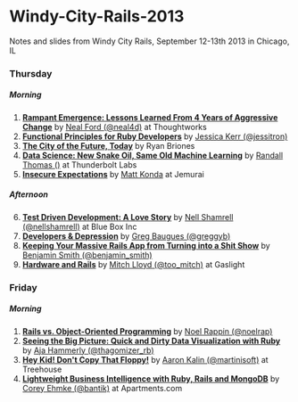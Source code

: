 Windy-City-Rails-2013
=====================

Notes and slides from Windy City Rails, September 12-13th 2013 in Chicago, IL


### Thursday
##### Morning
1. [**Rampant Emergence: Lessons Learned From 4 Years of Aggressive Change**](Thursday/1_rampant_emergence.md) by [Neal Ford (@neal4d)](http://www.twitter.com/neal4d) at Thoughtworks
2. [**Functional Principles for Ruby Developers**](Thursday/2_rampant_emergence.md) by [Jessica Kerr (@jessitron)](http://www.twitter.com/jessitron)
3. [**The City of the Future, Today**](Thursday/3_the_city_of_the_future_today.md) by Ryan Briones
4. [**Data Science: New Snake Oil, Same Old Machine Learning**](Thursday/4_data_science_new_snake_oil_same_old_machine_learning.md) by [Randall Thomas ()](https://twitter.com/daksis) at Thunderbolt Labs
5. [**Insecure Expectations**](Thursday/5_insecure_expectations) by [Matt Konda](http://www.twitter.com/mkonda) at Jemurai

##### Afternoon
6. [**Test Driven Development: A Love Story**](Thursday/6_test_driven_development_a_love_story.md) by [Nell Shamrell (@nellshamrell)](https://twitter.com/nellshamrell) at Blue Box Inc
7. [**Developers & Depression**](Thursday/7_developers_and_depression) by [Greg Baugues (@greggyb)](http://www.twitter.com/greggyb)
8. [**Keeping Your Massive Rails App from Turning into a Shit Show**](8_keeping_your_massive_rails_app_from_turning_into_a_shit_show.md) by [Benjamin Smith (@benjamin_smith)](http://www.twitter.com/benjamin_smith)
9. [**Hardware and Rails**](Thursday/9_hardware_and_rails.md) by [Mitch Lloyd (@too_mitch)](http://www.twitter.com/too_mitch) at Gaslight


### Friday
##### Morning
1. [**Rails vs. Object-Oriented Programming**](Friday/1_rails_vs_object-oriented_programming.md) by [Noel Rappin (@noelrap)](http://www.twitter.com/noelrap)
2. [**Seeing the Big Picture: Quick and Dirty Data Visualization with Ruby**](Friday/2_seeing_the_big_picture_quick_and_dirty_data_visualization_with_ruby.md) by [Aja Hammerly (@thagomizer_rb)](http://www.twitter.com/thagomizer_rb)
3. [**Hey Kid! Don't Copy That Floppy!**](Friday/3_hey_kid_don't_copy_that_floppy) by [Aaron Kalin (@martinisoft)](http://www.twitter.com/martinisoft) at Treehouse
4. [**Lightweight Business Intelligence with Ruby, Rails and MongoDB**](Friday/4_lightweight_business_intelligence_with_ruby_rails_and_mongodb.md) by [Corey Ehmke (@bantik)](http://www.twitter.com/bantik) at Apartments.com